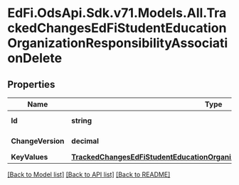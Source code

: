 # EdFi.OdsApi.Sdk.v71.Models.All.TrackedChangesEdFiStudentEducationOrganizationResponsibilityAssociationDelete

## Properties

Name | Type | Description | Notes
------------ | ------------- | ------------- | -------------
**Id** | **string** | Resource identifier | [optional] 
**ChangeVersion** | **decimal** | Change version | [optional] 
**KeyValues** | [**TrackedChangesEdFiStudentEducationOrganizationResponsibilityAssociationKey**](TrackedChangesEdFiStudentEducationOrganizationResponsibilityAssociationKey.md) |  | [optional] 

[[Back to Model list]](../../README.md#documentation-for-models) [[Back to API list]](../../README.md#documentation-for-api-endpoints) [[Back to README]](../../README.md)

